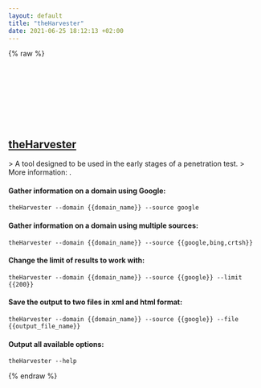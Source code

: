 ```yaml
---
layout: default
title: "theHarvester"
date: 2021-06-25 18:12:13 +02:00
---
```

{% raw %}
<h2 id="theharvester">
  <a href="/en/common/theharvester.html">theHarvester</a> <a href="#theharvester"><svg class="icon">
    <use href="/assets/images/unicode_sprite.svg#link" />
  </svg></a>
</h2>
> A tool designed to be used in the early stages of a penetration test.
> More information: <https://github.com/laramies/theHarvester>.

#### Gather information on a domain using Google:
```shell
theHarvester --domain {{domain_name}} --source google
```
#### Gather information on a domain using multiple sources:
```shell
theHarvester --domain {{domain_name}} --source {{google,bing,crtsh}}
```
#### Change the limit of results to work with:
```shell
theHarvester --domain {{domain_name}} --source {{google}} --limit {{200}}
```
#### Save the output to two files in xml and html format:
```shell
theHarvester --domain {{domain_name}} --source {{google}} --file {{output_file_name}}
```
#### Output all available options:
```shell
theHarvester --help
```
{% endraw %}